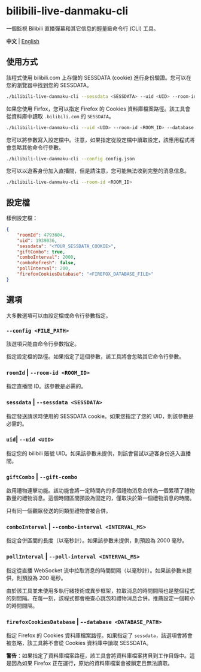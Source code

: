 # bilibili-live-danmaku-cli
一個監視 Bilibili 直播彈幕和其它信息的輕量級命令行 (CLI) 工具。

**中文** | [English](./README.en.md)

## 使用方式
該程式使用 bilibili.com 上存儲的 SESSDATA (cookie) 進行身份驗證。您可以在您的瀏覽器中找到您的 SESSDATA。
```bash
./bilibili-live-danmaku-cli --sessdata <SESSDATA> --uid <UID> --room-id <ROOM_ID>
```

如果您使用 Firfox，您可以指定 Firefox 的 Cookies 資料庫檔案路徑。該工具會從資料庫中讀取 `.bilibili.com` 的 `SESSDATA`。 
```bash
./bilibili-live-danmaku-cli --uid <UID> --room-id <ROOM_ID> --database <PATH_TO_DATABASE_FILE>
```

您可以將參數寫入設定檔中。注意，如果指定從設定檔中讀取設定，該應用程式將會忽略其他命令行參數。
```bash
./bilibili-live-danmaku-cli --config config.json
```

您可以以遊客身份加入直播間，但是請注意，您可能無法收到完整的消息信息。
```bash
./bilibili-live-danmaku-cli --room-id <ROOM_ID>
```

## 設定檔
樣例設定檔：
```json
{
    "roomId": 4793604,
    "uid": 1939036,
    "sessdata": "<YOUR_SESSDATA_COOKIE>",
    "giftCombo": true,
    "comboInterval": 2000,
    "comboRefresh": false,
    "pollInterval": 200,
    "firefoxCookiesDatabase": "<FIREFOX_DATABASE_FILE>"
}
```

## 選項
大多數選項可以由設定檔或命令行參數指定。

### `--config <FILE_PATH>`
該選項只能由命令行參數指定。

指定設定檔的路徑。如果指定了這個參數，該工具將會忽略其它命令行參數。

### `roomId` | `--room-id <ROOM_ID>`
指定直播間 ID。該參數是必需的。

### `sessdata` | `--sessdata <SESSDATA>`
指定發送請求時使用的 SESSDATA cookie。如果您指定了您的 UID，則該參數是必需的。

### `uid`| `--uid <UID>`
指定您的 bilibili 賬號 UID。如果該參數未提供，則該會嘗試以遊客身份進入直播間。

### `giftCombo` | `--gift-combo`
啟用禮物連擊功能。該功能會將一定時間內的多個禮物消息合併為一個累積了禮物數量的禮物消息。這個時間區間預設為固定的，僅取決於第一個禮物消息的時間。

只有同一個觀眾發送的同類型禮物會被合併。

### `comboInterval` | `--combo-interval <INTERVAL_MS>`
指定合併區間的長度（以毫秒計）。如果該參數未提供，則預設為 2000 毫秒。

### `pollInterval` | `--poll-interval <INTERVAL_MS>`
指定從直播 WebSocket 流中拉取消息的時間間隔（以毫秒計）。如果該參數未提供，則預設為 200 毫秒。

由於該工具並未使用多執行緒技術或異步框架，拉取消息的時間間隔也是整個程式的刻間隔。在每一刻，該程式都會檢查心跳包和禮物消息合併。推薦設定一個較小的時間間隔。

### `firefoxCookiesDatabase` | `--database <DATABASE_PATH>`
指定 Firefox 的 Cookies 資料庫檔案路徑。如果指定了 `sessdata`，該選項會將會被忽略，該工具將不會從 Cookies 資料庫中讀取 SESSDATA。

**警告**：如果指定了資料庫檔案路徑，該工具會將資料庫檔案拷貝到工作目錄中。這是因為如果 Firefox 正在運行，原始的資料庫檔案會被鎖定且無法讀取。
